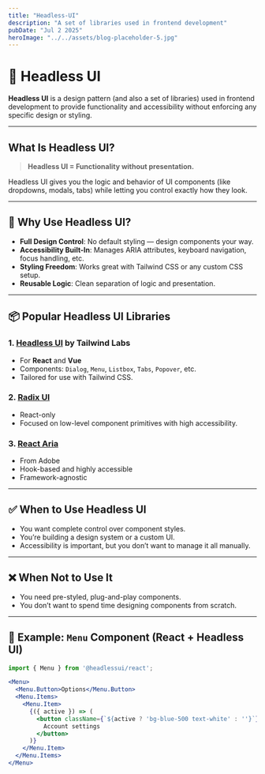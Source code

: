 ```yaml
---
title: "Headless-UI"
description: "A set of libraries used in frontend development"
pubDate: "Jul 2 2025"
heroImage: "../../assets/blog-placeholder-5.jpg"
---
```



# 🧠 Headless UI

**Headless UI** is a design pattern (and also a set of libraries) used in frontend development to provide functionality and accessibility without enforcing any specific design or styling.

---

## What Is Headless UI?

> **Headless UI = Functionality without presentation.**

Headless UI gives you the logic and behavior of UI components (like dropdowns, modals, tabs) while letting you control exactly how they look.

---

## 🔧 Why Use Headless UI?

- **Full Design Control**: No default styling — design components your way.
- **Accessibility Built-In**: Manages ARIA attributes, keyboard navigation, focus handling, etc.
- **Styling Freedom**: Works great with Tailwind CSS or any custom CSS setup.
- **Reusable Logic**: Clean separation of logic and presentation.

---

## 📦 Popular Headless UI Libraries

### 1. [Headless UI](https://headlessui.com/) by Tailwind Labs
- For **React** and **Vue**
- Components: `Dialog`, `Menu`, `Listbox`, `Tabs`, `Popover`, etc.
- Tailored for use with Tailwind CSS.

### 2. [Radix UI](https://www.radix-ui.com/)
- React-only
- Focused on low-level component primitives with high accessibility.

### 3. [React Aria](https://react-spectrum.adobe.com/react-aria/)
- From Adobe
- Hook-based and highly accessible
- Framework-agnostic

---

## ✅ When to Use Headless UI

- You want complete control over component styles.
- You’re building a design system or a custom UI.
- Accessibility is important, but you don’t want to manage it all manually.

---

## ❌ When Not to Use It

- You need pre-styled, plug-and-play components.
- You don’t want to spend time designing components from scratch.

---

## 🧪 Example: `Menu` Component (React + Headless UI)

```jsx
import { Menu } from '@headlessui/react';

<Menu>
  <Menu.Button>Options</Menu.Button>
  <Menu.Items>
    <Menu.Item>
      {({ active }) => (
        <button className={`${active ? 'bg-blue-500 text-white' : ''}`}>
          Account settings
        </button>
      )}
    </Menu.Item>
  </Menu.Items>
</Menu>
